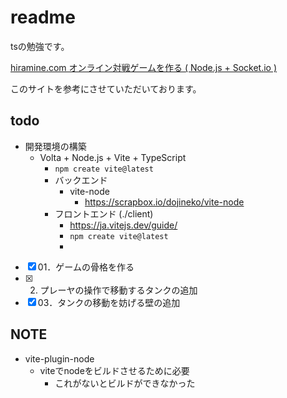 # readme

tsの勉強です。

[hiramine.com オンライン対戦ゲームを作る ( Node.js + Socket.io )](https://www.hiramine.com/programming/onlinebattletanks_nodejs_socketio/index.html)

このサイトを参考にさせていただいております。

## todo

- 開発環境の構築
  - Volta + Node.js + Vite + TypeScript
    - `npm create vite@latest`
    - バックエンド
      - vite-node
        - <https://scrapbox.io/dojineko/vite-node>
    - フロントエンド (./client)
      - <https://ja.vitejs.dev/guide/>
      - `npm create vite@latest`
      -

- [x] 01．ゲームの骨格を作る
- [x] 02. プレーヤの操作で移動するタンクの追加
- [x] 03．タンクの移動を妨げる壁の追加

## NOTE

- vite-plugin-node
  - viteでnodeをビルドさせるために必要
    - これがないとビルドができなかった
